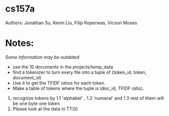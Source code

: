 # cs157a
Authors: Jonathan Su, Kevin Liu, Filip Koperwas, Vicson Moses

# Notes:

*Some information may be outdated*

- use the 10 documents in the projects/temp_data
- find a tokenizer to turn every file into a tuple of (token_id, token, document_id)
- Use it to get the TFIDF ratios for each token.
- Make a table of tokens where the tuple is (doc_id, TFIDF ratio).

1. recognize tokens by 
1.1 'alphabet' , 
1.2 'numeral'  and 
1.3 rest of them will be one byte one token
2. Please look at the data in TT20
